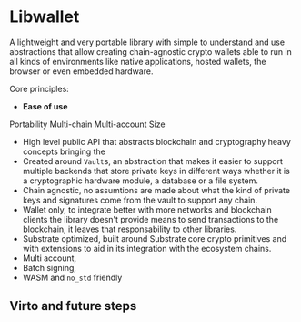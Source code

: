 # Libwallet

A lightweight and very portable library with simple to understand and use
abstractions that allow creating chain-agnostic crypto wallets able to run in
all kinds of environments like native applications, hosted wallets, the browser
or even embedded hardware.

Core principles:

- **Ease of use**


Portability
Multi-chain
Multi-account
Size

- High level public API that abstracts blockchain and cryptography heavy concepts bringing the
- Created around `Vault`s, an abstraction that makes it easier to support
  multiple backends that store private keys in different ways whether it is a
  cryptographic hardware module, a database or a file system. 
- Chain agnostic, no assumtions are made about what the kind of private keys and
  signatures come from the vault to support any chain.
- Wallet only, to integrate better with more networks and blockchain clients
  the library doesn't provide means to send transactions to the blockchain, it
  leaves that responsability to other libraries.
- Substrate optimized, built around Substrate core crypto primitives and with
  extensions to aid in its integration with the ecosystem chains.
- Multi account, 
- Batch signing,
- WASM and `no_std` friendly

## Virto and future steps



